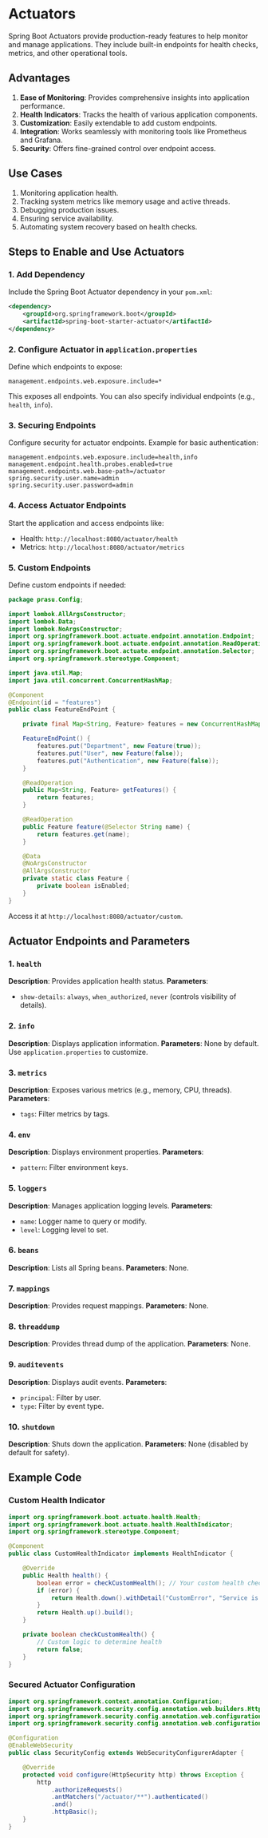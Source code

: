 # Actuators
Spring Boot Actuators provide production-ready features to help monitor and manage applications. They include built-in endpoints for health checks, metrics, and other operational tools.

## Advantages
1. **Ease of Monitoring**: Provides comprehensive insights into application performance.
2. **Health Indicators**: Tracks the health of various application components.
3. **Customization**: Easily extendable to add custom endpoints.
4. **Integration**: Works seamlessly with monitoring tools like Prometheus and Grafana.
5. **Security**: Offers fine-grained control over endpoint access.

## Use Cases
1. Monitoring application health.
2. Tracking system metrics like memory usage and active threads.
3. Debugging production issues.
4. Ensuring service availability.
5. Automating system recovery based on health checks.

## Steps to Enable and Use Actuators

### 1. Add Dependency
Include the Spring Boot Actuator dependency in your `pom.xml`:
```xml
<dependency>
    <groupId>org.springframework.boot</groupId>
    <artifactId>spring-boot-starter-actuator</artifactId>
</dependency>
```

### 2. Configure Actuator in `application.properties`
Define which endpoints to expose:
```properties
management.endpoints.web.exposure.include=*
```
This exposes all endpoints. You can also specify individual endpoints (e.g., `health`, `info`).

### 3. Securing Endpoints
Configure security for actuator endpoints. Example for basic authentication:
```properties
management.endpoints.web.exposure.include=health,info
management.endpoint.health.probes.enabled=true
management.endpoints.web.base-path=/actuator
spring.security.user.name=admin
spring.security.user.password=admin
```

### 4. Access Actuator Endpoints
Start the application and access endpoints like:
- Health: `http://localhost:8080/actuator/health`
- Metrics: `http://localhost:8080/actuator/metrics`

### 5. Custom Endpoints
Define custom endpoints if needed:
```java
package prasu.Config;

import lombok.AllArgsConstructor;
import lombok.Data;
import lombok.NoArgsConstructor;
import org.springframework.boot.actuate.endpoint.annotation.Endpoint;
import org.springframework.boot.actuate.endpoint.annotation.ReadOperation;
import org.springframework.boot.actuate.endpoint.annotation.Selector;
import org.springframework.stereotype.Component;

import java.util.Map;
import java.util.concurrent.ConcurrentHashMap;

@Component
@Endpoint(id = "features")
public class FeatureEndPoint {

    private final Map<String, Feature> features = new ConcurrentHashMap<>();

    FeatureEndPoint() {
        features.put("Department", new Feature(true));
        features.put("User", new Feature(false));
        features.put("Authentication", new Feature(false));
    }

    @ReadOperation
    public Map<String, Feature> getFeatures() {
        return features;
    }

    @ReadOperation
    public Feature feature(@Selector String name) {
        return features.get(name);
    }

    @Data
    @NoArgsConstructor
    @AllArgsConstructor
    private static class Feature {
        private boolean isEnabled;
    }
}

```
Access it at `http://localhost:8080/actuator/custom`.

## Actuator Endpoints and Parameters

### 1. `health`
**Description**: Provides application health status.
**Parameters**:
- `show-details`: `always`, `when_authorized`, `never` (controls visibility of details).

### 2. `info`
**Description**: Displays application information.
**Parameters**: None by default. Use `application.properties` to customize.

### 3. `metrics`
**Description**: Exposes various metrics (e.g., memory, CPU, threads).
**Parameters**:
- `tags`: Filter metrics by tags.

### 4. `env`
**Description**: Displays environment properties.
**Parameters**:
- `pattern`: Filter environment keys.

### 5. `loggers`
**Description**: Manages application logging levels.
**Parameters**:
- `name`: Logger name to query or modify.
- `level`: Logging level to set.

### 6. `beans`
**Description**: Lists all Spring beans.
**Parameters**: None.

### 7. `mappings`
**Description**: Provides request mappings.
**Parameters**: None.

### 8. `threaddump`
**Description**: Provides thread dump of the application.
**Parameters**: None.

### 9. `auditevents`
**Description**: Displays audit events.
**Parameters**:
- `principal`: Filter by user.
- `type`: Filter by event type.

### 10. `shutdown`
**Description**: Shuts down the application.
**Parameters**: None (disabled by default for safety).

## Example Code

### Custom Health Indicator
```java
import org.springframework.boot.actuate.health.Health;
import org.springframework.boot.actuate.health.HealthIndicator;
import org.springframework.stereotype.Component;

@Component
public class CustomHealthIndicator implements HealthIndicator {

    @Override
    public Health health() {
        boolean error = checkCustomHealth(); // Your custom health check logic
        if (error) {
            return Health.down().withDetail("CustomError", "Service is down").build();
        }
        return Health.up().build();
    }

    private boolean checkCustomHealth() {
        // Custom logic to determine health
        return false;
    }
}
```

### Secured Actuator Configuration
```java
import org.springframework.context.annotation.Configuration;
import org.springframework.security.config.annotation.web.builders.HttpSecurity;
import org.springframework.security.config.annotation.web.configuration.EnableWebSecurity;
import org.springframework.security.config.annotation.web.configuration.WebSecurityConfigurerAdapter;

@Configuration
@EnableWebSecurity
public class SecurityConfig extends WebSecurityConfigurerAdapter {

    @Override
    protected void configure(HttpSecurity http) throws Exception {
        http
            .authorizeRequests()
            .antMatchers("/actuator/**").authenticated()
            .and()
            .httpBasic();
    }
}
```